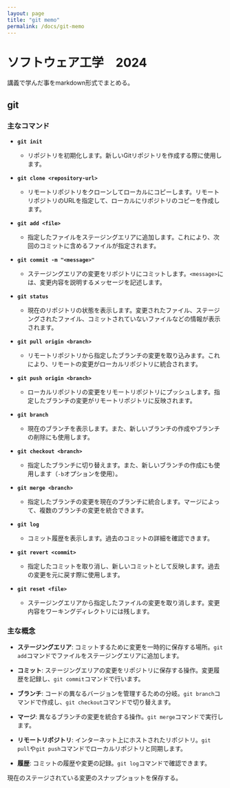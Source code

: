 ```yaml
---
layout: page
title: "git memo"
permalink: /docs/git-memo
---
```


# ソフトウェア工学　2024

講義で学んだ事をmarkdown形式でまとめる。

## git

### 主なコマンド

- **`git init`**
  - リポジトリを初期化します。新しいGitリポジトリを作成する際に使用します。

- **`git clone <repository-url>`**
  - リモートリポジトリをクローンしてローカルにコピーします。リモートリポジトリのURLを指定して、ローカルにリポジトリのコピーを作成します。

- **`git add <file>`**
  - 指定したファイルをステージングエリアに追加します。これにより、次回のコミットに含めるファイルが指定されます。

- **`git commit -m "<message>"`**
  - ステージングエリアの変更をリポジトリにコミットします。`<message>`には、変更内容を説明するメッセージを記述します。

- **`git status`**
  - 現在のリポジトリの状態を表示します。変更されたファイル、ステージングされたファイル、コミットされていないファイルなどの情報が表示されます。

- **`git pull origin <branch>`**
  - リモートリポジトリから指定したブランチの変更を取り込みます。これにより、リモートの変更がローカルリポジトリに統合されます。

- **`git push origin <branch>`**
  - ローカルリポジトリの変更をリモートリポジトリにプッシュします。指定したブランチの変更がリモートリポジトリに反映されます。

- **`git branch`**
  - 現在のブランチを表示します。また、新しいブランチの作成やブランチの削除にも使用します。

- **`git checkout <branch>`**
  - 指定したブランチに切り替えます。また、新しいブランチの作成にも使用します（`-b`オプションを使用）。

- **`git merge <branch>`**
  - 指定したブランチの変更を現在のブランチに統合します。マージによって、複数のブランチの変更を統合できます。

- **`git log`**
  - コミット履歴を表示します。過去のコミットの詳細を確認できます。

- **`git revert <commit>`**
  - 指定したコミットを取り消し、新しいコミットとして反映します。過去の変更を元に戻す際に使用します。

- **`git reset <file>`**
  - ステージングエリアから指定したファイルの変更を取り消します。変更内容をワーキングディレクトリには残します。

### 主な概念

- **ステージングエリア**: コミットするために変更を一時的に保存する場所。`git add`コマンドでファイルをステージングエリアに追加します。

- **コミット**: ステージングエリアの変更をリポジトリに保存する操作。変更履歴を記録し、`git commit`コマンドで行います。

- **ブランチ**: コードの異なるバージョンを管理するための分岐。`git branch`コマンドで作成し、`git checkout`コマンドで切り替えます。

- **マージ**: 異なるブランチの変更を統合する操作。`git merge`コマンドで実行します。

- **リモートリポジトリ**: インターネット上にホストされたリポジトリ。`git pull`や`git push`コマンドでローカルリポジトリと同期します。

- **履歴**: コミットの履歴や変更の記録。`git log`コマンドで確認できます。


現在のステージされている変更のスナップショットを保存する。